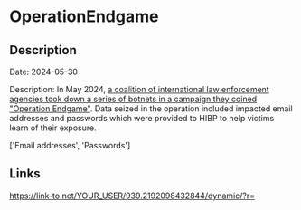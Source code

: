 # OperationEndgame

## Description

Date: 2024-05-30

Description:
In May 2024, <a href="https://www.troyhunt.com/operation-endgame/" target="_blank" rel="noopener">a coalition of international law enforcement agencies took down a series of botnets in a campaign they coined &quot;Operation Endgame&quot;</a>. Data seized in the operation included impacted email addresses and passwords which were provided to HIBP to help victims learn of their exposure.


['Email addresses', 'Passwords']

## Links

https://link-to.net/YOUR_USER/939.2192098432844/dynamic/?r=